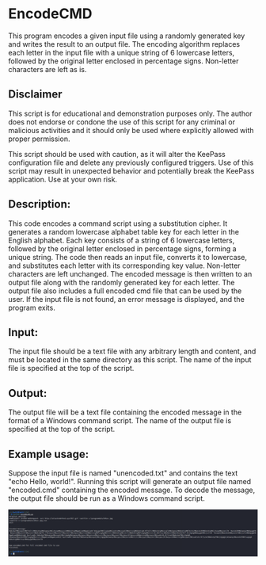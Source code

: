 # EncodeCMD
This program encodes a given input file using a randomly generated key and writes the result to an output file. The encoding algorithm replaces each letter in the input file with a unique string of 6 lowercase letters, followed by the original letter enclosed in percentage signs. Non-letter characters are left as is.

## Disclaimer

This script is for educational and demonstration purposes only. The author does not endorse or condone the use of this script for any criminal or malicious activities and it should only be used where explicitly allowed with proper permission.

This script should be used with caution, as it will alter the KeePass configuration file and delete any previously configured triggers. Use of this script may result in unexpected behavior and potentially break the KeePass application. Use at your own risk.

## Description:
This code encodes a command script using a substitution cipher. It generates a random lowercase alphabet table key for each
letter in the English alphabet. Each key consists of a string of 6 lowercase letters, followed by the original letter
enclosed in percentage signs, forming a unique string. The code then reads an input file, converts it to lowercase,
and substitutes each letter with its corresponding key value. Non-letter characters are left unchanged. The encoded
message is then written to an output file along with the randomly generated key for each letter. The output file
also includes a full encoded cmd file that can be used by the user. If the input file is not found, an error message is
displayed, and the program exits.

## Input:
The input file should be a text file with any arbitrary length and content, and must be located in the same directory
as this script. The name of the input file is specified at the top of the script.

## Output:
The output file will be a text file containing the encoded message in the format of a Windows command script. The name
of the output file is specified at the top of the script.

## Example usage:
Suppose the input file is named "unencoded.txt" and contains the text "echo Hello, world!". Running this script will
generate an output file named "encoded.cmd" containing the encoded message. To decode the message, the output file
should be run as a Windows command script.

![alt text](https://github.com/ATTACKnDEFEND/EncodeCMD/blob/main/images/running_script.png)



